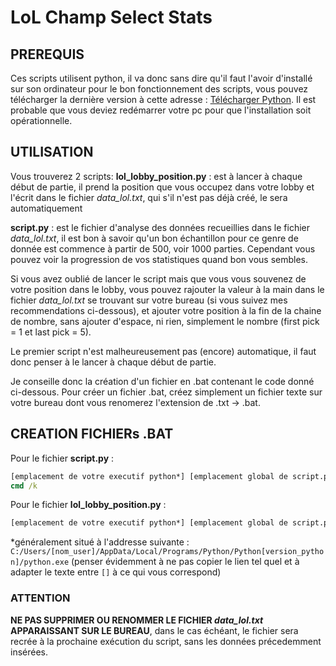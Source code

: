 # LoL Champ Select Stats

## PREREQUIS

Ces scripts utilisent python, il va donc sans dire qu'il faut l'avoir d'installé sur son ordinateur pour le bon fonctionnement
des scripts, vous pouvez télécharger la dernière version à cette adresse :  [Télécharger Python](https://www.python.org/downloads/).
Il est probable que vous deviez redémarrer votre pc pour que l'installation soit opérationnelle.

## UTILISATION

Vous trouverez 2 scripts:
**lol_lobby_position.py** : est à lancer à chaque début de partie, il prend la position que vous occupez dans votre lobby et l'écrit
dans le fichier *data_lol.txt*, qui s'il n'est pas déjà créé, le sera automatiquement

**script.py** : est le fichier d'analyse des données recueillies dans le fichier *data_lol.txt*, il est bon à savoir qu'un bon échantillon
pour ce genre de donnée est commence à partir de 500, voir 1000 parties. Cependant vous pouvez voir la progression de vos statistiques
quand bon vous sembles.

Si vous avez oublié de lancer le script mais que vous vous souvenez de votre position dans le lobby, vous pouvez rajouter la valeur à la main dans le
fichier *data_lol.txt* se trouvant sur votre bureau (si vous suivez mes recommendations ci-dessous), et ajouter votre position à la fin de la chaine de
nombre, sans ajouter d'espace, ni rien, simplement le nombre (first pick = 1 et last pick = 5).

Le premier script n'est malheureusement pas (encore) automatique, il faut donc penser à le lancer à chaque début de partie.

Je conseille donc la création d'un fichier en .bat contenant le code donné ci-dessous. Pour créer un fichier .bat, créez
simplement un fichier texte sur votre bureau dont vous renomerez l'extension de .txt → .bat.

## CREATION FICHIERs .BAT

Pour le fichier **script.py** :

```bat
[emplacement de votre executif python*] [emplacement global de script.py] 
cmd /k
```

Pour le fichier **lol_lobby_position.py** :

```bat
[emplacement de votre executif python*] [emplacement global de script.py]
```

*généralement situé à l'addresse suivante : ```C:/Users/[nom_user]/AppData/Local/Programs/Python/Python[version_python]/python.exe```
(penser évidemment à ne pas copier le lien tel quel et à adapter le texte entre ```[]``` à ce qui vous correspond)

### ATTENTION

**NE PAS SUPPRIMER OU RENOMMER LE FICHIER *data_lol.txt* APPARAISSANT SUR LE BUREAU**, dans le cas échéant, le fichier sera recrée à la
prochaine exécution du script, sans les données précedemment insérées.
